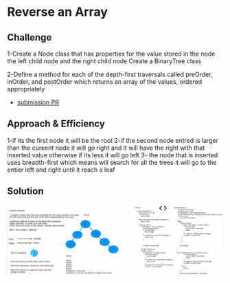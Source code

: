 # Reverse an Array
## Challenge

1-Create a Node class that has properties for the value stored in the node
the left child node and the right child node Create a BinaryTree class

2-Define a method for each of the depth-first traversals
called preOrder, inOrder, and postOrder 
which returns an array of the values, ordered appropriately

- [submission PR](https://github.com/alaaalmasri12/401-data-structures-and-algorithms/pull/18)
## Approach & Efficiency
1-if its the first node it will be the root 
2-if the second node entred is larger than the cureent node it will go right and it  will have the right with that inserted value otherwise if its less it will go left
3- the node that is inserted uses breadth-first which means will search for all the trees it will go to the entier left and right until it reach a leaf

## Solution
![binary-search-tree](assets/binary-search-tree.png)
